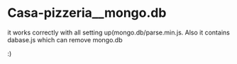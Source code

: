 # Casa-pizzeria__mongo.db
it works correctly with all setting up(mongo.db/parse.min.js. Also it contains dabase.js which can remove mongo.db

:)
